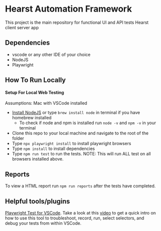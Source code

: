 # Hearst Automation Framework

This project is the main repository for functional UI and API tests Hearst client server app

## Dependencies

- vscode or any other IDE of your choice
- NodeJS
- Playwright

## How To Run Locally

#### Setup For Local Web Testing

Assumptions: Mac with VSCode installed

- [Install NodeJS](https://nodejs.org/en/download) or type `brew install node` in terminal if you have homebrew installed
  - To check if node and npm is installed run `node -v` and
    `npm -v` in your terminal
- Clone this repo to your local machine and navigate to the root of the folder
- Type `npx playwright install` to install playwright browsers
- Type `npm install` to install dependencies
- Type `npm run test` to run the tests. NOTE: This will run ALL test on all browsers installed above.

## Reports

To view a HTML report run `npm run reports` after the tests have completed.

## Helpful tools/plugins

[Playwright Test for VSCode](https://marketplace.visualstudio.com/items?itemName=ms-playwright.playwright). Take a look at this [video](https://www.youtube.com/watch?v=ECkMUATC1aA) to get a quick intro on how to use this tool to troubleshoot, record, run, select selectors, and debug your tests from within VSCode.
